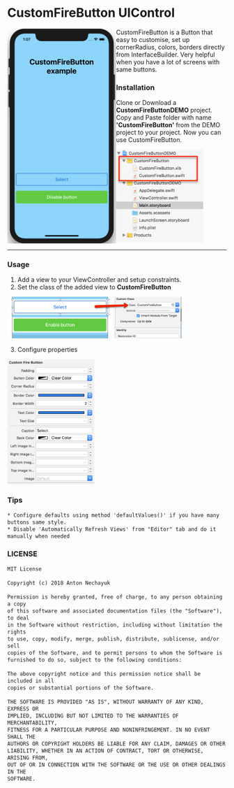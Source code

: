 
# CustomFireButton UIControl

<img align="left" width="250" src="/ReadmeSources/2.png" />

CustomFireButton is a Button that easy to customise, set up cornerRadius, colors, borders directly from InterfaceBuilder. Very helpful when you have a lot of screens with same buttons.


### Installation

Clone or Download a **CustomFireButtonDEMO** project.
Copy and Paste folder with name **'CustomFireButton'** from the DEMO project to your project.
Now you can use CustomFireButton.

<img width="200" src="/ReadmeSources/3.png" />



   
  
 


---


### Usage

1. Add a view to your ViewController and setup constraints.
2. Set the class of the added view to **CustomFireButton**
<img width="400" src="/ReadmeSources/4.png" />

3. Configure properties
<img width="200" src="/ReadmeSources/5.png" />

### Tips
	* Configure defaults using method 'defaultValues()' if you have many buttons same style.
	* Disable 'Automatically Refresh Views' from "Editor" tab and do it manually when needed


  
### LICENSE
```
MIT License

Copyright (c) 2018 Anton Nechayuk

Permission is hereby granted, free of charge, to any person obtaining a copy
of this software and associated documentation files (the "Software"), to deal
in the Software without restriction, including without limitation the rights
to use, copy, modify, merge, publish, distribute, sublicense, and/or sell
copies of the Software, and to permit persons to whom the Software is
furnished to do so, subject to the following conditions:

The above copyright notice and this permission notice shall be included in all
copies or substantial portions of the Software.

THE SOFTWARE IS PROVIDED "AS IS", WITHOUT WARRANTY OF ANY KIND, EXPRESS OR
IMPLIED, INCLUDING BUT NOT LIMITED TO THE WARRANTIES OF MERCHANTABILITY,
FITNESS FOR A PARTICULAR PURPOSE AND NONINFRINGEMENT. IN NO EVENT SHALL THE
AUTHORS OR COPYRIGHT HOLDERS BE LIABLE FOR ANY CLAIM, DAMAGES OR OTHER
LIABILITY, WHETHER IN AN ACTION OF CONTRACT, TORT OR OTHERWISE, ARISING FROM,
OUT OF OR IN CONNECTION WITH THE SOFTWARE OR THE USE OR OTHER DEALINGS IN THE
SOFTWARE.
```
